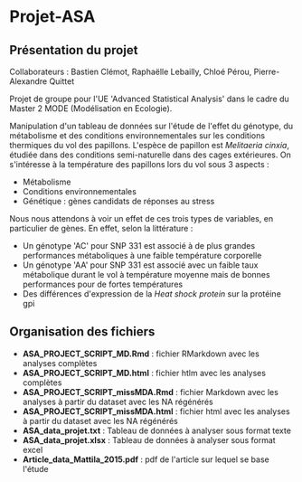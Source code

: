 # Projet-ASA

## Présentation du projet

Collaborateurs : Bastien Clémot, Raphaëlle Lebailly, Chloé Pérou, Pierre-Alexandre Quittet

Projet de groupe pour l'UE 'Advanced Statistical Analysis' dans le cadre du Master 2 MODE (Modélisation en Ecologie).

Manipulation d'un tableau de données sur l'étude de l'effet du génotype, du métabolisme et des conditions environnementales sur les conditions thermiques du vol des papillons.
L'espèce de papillon est *Melitaeria cinxia*, étudiée dans des conditions semi-naturelle dans des cages extérieures. 
On s'intéresse à la température des papillons lors du vol sous 3 aspects : 

  - Métabolisme
  - Conditions environnementales
  - Génétique : gènes candidats de réponses au stress

Nous nous attendons à voir un effet de ces trois types de variables, en particulier de gènes. 
En effet, selon la littérature : 
  - Un génotype 'AC' pour SNP 331 est associé à de plus grandes performances métaboliques à une faible température corporelle
  - Un génotype 'AA' pour SNP 331 est associé avec un faible taux métabolique durant le vol à température moyenne mais de bonnes performances pour de fortes températures
  - Des différences d'expression de la *Heat shock protein* sur la protéine gpi

## Organisation des fichiers 

  - **ASA_PROJECT_SCRIPT_MD.Rmd** : fichier RMarkdown avec les analyses complètes
  - **ASA_PROJECT_SCRIPT_MD.html** : fichier htlm avec les analyses complètes
  - **ASA_PROJECT_SCRIPT_missMDA.Rmd** : fichier Markdown avec les analyses à partir du dataset avec les NA régénérés
  - **ASA_PROJECT_SCRIPT_missMDA.html** : fichier html avec les analyses à partir du dataset avec les NA régénérés
  - **ASA_data_projet.txt** : Tableau de données à analyser sous format texte
  - **ASA_data_projet.xlsx** : Tableau de données à analyser sous format excel
  - **Article_data_Mattila_2015.pdf** : pdf de l'article sur lequel se base l'étude



